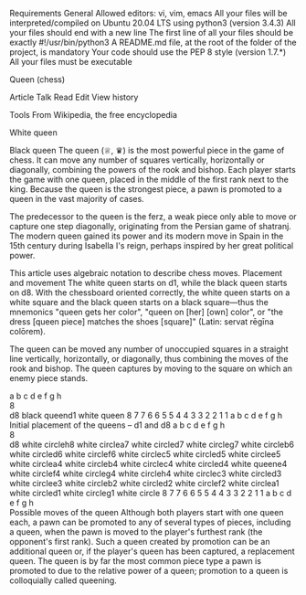 Requirements
General
Allowed editors: vi, vim, emacs
All your files will be interpreted/compiled on Ubuntu 20.04 LTS using python3 (version 3.4.3)
All your files should end with a new line
The first line of all your files should be exactly #!/usr/bin/python3
A README.md file, at the root of the folder of the project, is mandatory
Your code should use the PEP 8 style (version 1.7.*)
All your files must be executable


Queen (chess)

Article
Talk
Read
Edit
View history

Tools
From Wikipedia, the free encyclopedia

White queen

Black queen
The queen (♕, ♛) is the most powerful piece in the game of chess. It can move any number of squares vertically, horizontally or diagonally, combining the powers of the rook and bishop. Each player starts the game with one queen, placed in the middle of the first rank next to the king. Because the queen is the strongest piece, a pawn is promoted to a queen in the vast majority of cases.

The predecessor to the queen is the ferz, a weak piece only able to move or capture one step diagonally, originating from the Persian game of shatranj. The modern queen gained its power and its modern move in Spain in the 15th century during Isabella I's reign, perhaps inspired by her great political power.

This article uses algebraic notation to describe chess moves.
Placement and movement
The white queen starts on d1, while the black queen starts on d8. With the chessboard oriented correctly, the white queen starts on a white square and the black queen starts on a black square—thus the mnemonics "queen gets her color", "queen on [her] [own] color", or "the dress [queen piece] matches the shoes [square]" (Latin: servat rēgīna colōrem).

The queen can be moved any number of unoccupied squares in a straight line vertically, horizontally, or diagonally, thus combining the moves of the rook and bishop. The queen captures by moving to the square on which an enemy piece stands.

a	b	c	d	e	f	g	h	
8	
d8 black queend1 white queen
8
7	7
6	6
5	5
4	4
3	3
2	2
1	1
a	b	c	d	e	f	g	h	
Initial placement of the queens – d1 and d8
a	b	c	d	e	f	g	h	
8	
d8 white circleh8 white circlea7 white circled7 white circleg7 white circleb6 white circled6 white circlef6 white circlec5 white circled5 white circlee5 white circlea4 white circleb4 white circlec4 white circled4 white queene4 white circlef4 white circleg4 white circleh4 white circlec3 white circled3 white circlee3 white circleb2 white circled2 white circlef2 white circlea1 white circled1 white circleg1 white circle
8
7	7
6	6
5	5
4	4
3	3
2	2
1	1
a	b	c	d	e	f	g	h	
Possible moves of the queen
Although both players start with one queen each, a pawn can be promoted to any of several types of pieces, including a queen, when the pawn is moved to the player's furthest rank (the opponent's first rank). Such a queen created by promotion can be an additional queen or, if the player's queen has been captured, a replacement queen. The queen is by far the most common piece type a pawn is promoted to due to the relative power of a queen; promotion to a queen is colloquially called queening.

